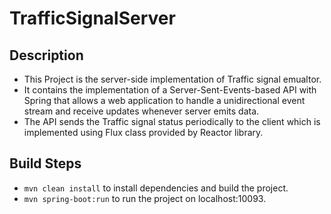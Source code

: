 # TrafficSignalServer

## Description
- This Project is the server-side implementation of Traffic signal emualtor.
- It contains the implementation of a Server-Sent-Events-based API with Spring that allows a web application to handle a unidirectional event stream and receive updates whenever server emits data.
- The API sends the Traffic signal status periodically to the client which is implemented using Flux class provided by Reactor library.

## Build Steps
- `mvn clean install` to install dependencies and build the project.
- `mvn spring-boot:run` to run the project on localhost:10093.
